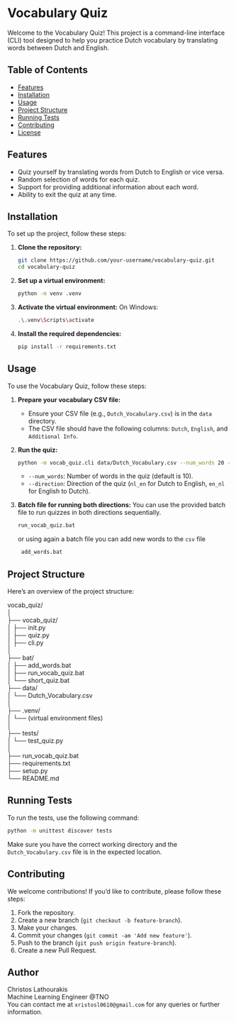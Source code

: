 # Vocabulary Quiz

Welcome to the Vocabulary Quiz! This project is a command-line interface (CLI) tool designed to help you practice Dutch vocabulary by translating words between Dutch and English.

## Table of Contents
- [Features](#features)
- [Installation](#installation)
- [Usage](#usage)
- [Project Structure](#project-structure)
- [Running Tests](#running-tests)
- [Contributing](#contributing)
- [License](#license)

## Features
- Quiz yourself by translating words from Dutch to English or vice versa.
- Random selection of words for each quiz.
- Support for providing additional information about each word.
- Ability to exit the quiz at any time.

## Installation
To set up the project, follow these steps:

1. **Clone the repository:**
    ```bash
    git clone https://github.com/your-username/vocabulary-quiz.git
    cd vocabulary-quiz
    ```

2. **Set up a virtual environment:**
    ```bash
    python -m venv .venv
    ```

3. **Activate the virtual environment:**
   On Windows:
    ```bash
    .\.venv\Scripts\activate
    ```

4. **Install the required dependencies:**
    ```bash
    pip install -r requirements.txt
    ```

## Usage
To use the Vocabulary Quiz, follow these steps:

1. **Prepare your vocabulary CSV file:**
    - Ensure your CSV file (e.g., `Dutch_Vocabulary.csv`) is in the `data` directory.
    - The CSV file should have the following columns: `Dutch`, `English`, and `Additional Info`.

2. **Run the quiz:**
    ```bash
    python -m vocab_quiz.cli data/Dutch_Vocabulary.csv --num_words 20 --direction nl_en
    ```

    - `--num_words`: Number of words in the quiz (default is 10).
    - `--direction`: Direction of the quiz (`nl_en` for Dutch to English, `en_nl` for English to Dutch).

3. **Batch file for running both directions:**
    You can use the provided batch file to run quizzes in both directions sequentially.
    ```bash
    run_vocab_quiz.bat
    ```
   or using again a batch file you can add new words to the `csv` file
   ```bash
    add_words.bat
    ```

## Project Structure
Here’s an overview of the project structure:

vocab_quiz/<br>
│<br>
├── vocab_quiz/<br>
│ ├── init.py<br>
│ ├── quiz.py<br>
│ ├── cli.py<br>
│<br>
├── bat/<br>
│ ├── add_words.bat<br>
│ ├── run_vocab_quiz.bat<br>
│ └── short_quiz.bat<br>
├── data/<br>
│ └── Dutch_Vocabulary.csv<br>
│<br>
├── .venv/<br>
│ └── (virtual environment files)<br>
│<br>
├── tests/<br>
│ └── test_quiz.py<br>
│<br>
├── run_vocab_quiz.bat<br>
├── requirements.txt<br>
├── setup.py<br>
└── README.md

## Running Tests
To run the tests, use the following command:

```bash
python -m unittest discover tests
```

Make sure you have the correct working directory and the `Dutch_Vocabulary.csv` file is in the expected location.

## Contributing
We welcome contributions! If you’d like to contribute, please follow these steps:

1. Fork the repository.
2. Create a new branch (`git checkout -b feature-branch`).
3. Make your changes.
4. Commit your changes (`git commit -am 'Add new feature'`).
5. Push to the branch (`git push origin feature-branch`).
6. Create a new Pull Request.

## Author
Christos Lathourakis <br>
Machine Learning Engineer @TNO <br>
You can contact me at `xristosl0610@gmail.com` for any queries or further information.